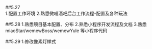 ##5.27		
1.配置工作环境
2.熟悉微喵酒吧后台工作流程-配置及各种玩法

##5.28
1.熟悉项目基本配置、分布
2.熟悉小程序开发流程及文档
3.熟悉miaoStar/wemewBoss/wemewYule 等小程序代码

##5.29
1.修改像素灯样式